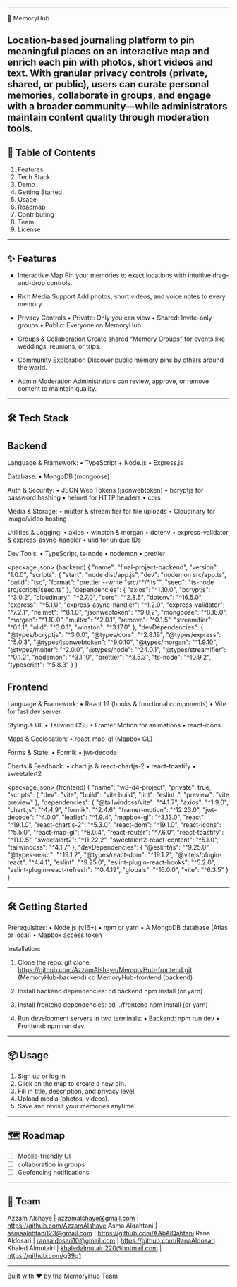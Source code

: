 --------------------------------------------------------------------------------
 📍 MemoryHub
 
Location-based journaling platform to pin meaningful places on an interactive map and enrich each pin with photos, short videos and text.
With granular privacy controls (private, shared, or public), users can curate personal memories, collaborate in groups, and engage with a broader community—while administrators maintain content quality through moderation tools.
--------------------------------------------------------------------------------

🚀 Table of Contents
--------------------------------------------------------------------------------
1. Features
2. Tech Stack
3. Demo
4. Getting Started
5. Usage
6. Roadmap
7. Contributing
8. Team
9. License

--------------------------------------------------------------------------------
✨ Features
--------------------------------------------------------------------------------
- Interactive Map
  Pin your memories to exact locations with intuitive drag-and-drop controls.

- Rich Media Support
  Add photos, short videos, and voice notes to every memory.

- Privacy Controls
  • Private: Only you can view
  • Shared: Invite-only groups
  • Public: Everyone on MemoryHub

- Groups & Collaboration
  Create shared “Memory Groups” for events like weddings, reunions, or trips.

- Community Exploration
  Discover public memory pins by others around the world.

- Admin Moderation
  Administrators can review, approve, or remove content to maintain quality.

--------------------------------------------------------------------------------
🛠️ Tech Stack
--------------------------------------------------------------------------------

Backend
-------
Language & Framework:
  • TypeScript + Node.js
  • Express.js

Database:
  • MongoDB (mongoose)

Auth & Security:
  • JSON Web Tokens (jsonwebtoken)
  • bcryptjs for password hashing
  • helmet for HTTP headers
  • cors

Media & Storage:
  • multer & streamifier for file uploads
  • Cloudinary for image/video hosting

Utilities & Logging:
  • axios
  • winston & morgan
  • dotenv
  • express-validator & express-async-handler
  • ulid for unique IDs

Dev Tools:
  • TypeScript, ts-node
  • nodemon
  • prettier

<package.json> (backend)
{
  "name": "final-project-backend",
  "version": "1.0.0",
  "scripts": {
    "start": "node dist/app.js",
    "dev": "nodemon src/app.ts",
    "build": "tsc",
    "format": "prettier --write \"src/**/*.ts\"",
    "seed": "ts-node src/scripts/seed.ts"
  },
  "dependencies": {
    "axios": "^1.10.0",
    "bcryptjs": "^3.0.2",
    "cloudinary": "^2.7.0",
    "cors": "^2.8.5",
    "dotenv": "^16.5.0",
    "express": "^5.1.0",
    "express-async-handler": "^1.2.0",
    "express-validator": "^7.2.1",
    "helmet": "^8.1.0",
    "jsonwebtoken": "^9.0.2",
    "mongoose": "^8.16.0",
    "morgan": "^1.10.0",
    "multer": "^2.0.1",
    "remove": "^0.1.5",
    "streamifier": "^0.1.1",
    "ulid": "^3.0.1",
    "winston": "^3.17.0"
  },
  "devDependencies": {
    "@types/bcryptjs": "^3.0.0",
    "@types/cors": "^2.8.19",
    "@types/express": "^5.0.3",
    "@types/jsonwebtoken": "^9.0.10",
    "@types/morgan": "^1.9.10",
    "@types/multer": "^2.0.0",
    "@types/node": "^24.0.1",
    "@types/streamifier": "^0.1.2",
    "nodemon": "^3.1.10",
    "prettier": "^3.5.3",
    "ts-node": "^10.9.2",
    "typescript": "^5.8.3"
  }
}

Frontend
--------
Language & Framework:
  • React 19 (hooks & functional components)
  • Vite for fast dev server

Styling & UI:
  • Tailwind CSS
  • Framer Motion for animations
  • react-icons

Maps & Geolocation:
  • react-map-gl (Mapbox GL)

Forms & State:
  • Formik
  • jwt-decode

Charts & Feedback:
  • chart.js & react-chartjs-2
  • react-toastify
  • sweetalert2

<package.json> (frontend)
{
  "name": "w8-d4-project",
  "private": true,
  "scripts": {
    "dev": "vite",
    "build": "vite build",
    "lint": "eslint .",
    "preview": "vite preview"
  },
  "dependencies": {
    "@tailwindcss/vite": "^4.1.7",
    "axios": "^1.9.0",
    "chart.js": "^4.4.9",
    "formik": "^2.4.6",
    "framer-motion": "^12.23.0",
    "jwt-decode": "^4.0.0",
    "leaflet": "^1.9.4",
    "mapbox-gl": "^3.13.0",
    "react": "^19.1.0",
    "react-chartjs-2": "^5.3.0",
    "react-dom": "^19.1.0",
    "react-icons": "^5.5.0",
    "react-map-gl": "^8.0.4",
    "react-router": "^7.6.0",
    "react-toastify": "^11.0.5",
    "sweetalert2": "^11.22.2",
    "sweetalert2-react-content": "^5.1.0",
    "tailwindcss": "^4.1.7"
  },
  "devDependencies": {
    "@eslint/js": "^9.25.0",
    "@types-react": "^19.1.2",
    "@types/react-dom": "^19.1.2",
    "@vitejs/plugin-react": "^4.4.1",
    "eslint": "^9.25.0",
    "eslint-plugin-react-hooks": "^5.2.0",
    "eslint-plugin-react-refresh": "^0.4.19",
    "globals": "^16.0.0",
    "vite": "^6.3.5"
  }
}

--------------------------------------------------------------------------------
🛠️ Getting Started
--------------------------------------------------------------------------------

Prerequisites:
  • Node.js (v16+)
  • npm or yarn
  • A MongoDB database (Atlas or local)
  • Mapbox access token

Installation:
  1. Clone the repo:
     git clone https://github.com/AzzamAlshaye/MemoryHub-frontend.git (MemoryHub-backend)
     cd MemoryHub-frontend (backend)

  2. Install backend dependencies:
     cd backend
     npm install  (or yarn)

  3. Install frontend dependencies:
     cd ../frontend
     npm install  (or yarn)

  4. Run development servers in two terminals:
     • Backend: npm run dev
     • Frontend: npm run dev

--------------------------------------------------------------------------------
📦 Usage
--------------------------------------------------------------------------------
1. Sign up or log in.
2. Click on the map to create a new pin.
3. Fill in title, description, and privacy level.
4. Upload media (photos, videos).
5. Save and revisit your memories anytime!

--------------------------------------------------------------------------------
🗺️ Roadmap
--------------------------------------------------------------------------------
- [ ] Mobile-friendly UI
- [ ] collaboration in groups
- [ ] Geofencing notifications
--------------------------------------------------------------------------------
👥 Team
--------------------------------------------------------------------------------
Azzam Alshaye          | azzamalshaye@gmail.com          | https://github.com/AzzamAlshaye
Asma Alqahtani         | asmaalqhtani123@gmail.com       | https://github.com/AAbAlQahtani
Rana Aldosari          | ranaaldosari10@gmail.com        | https://github.com/RanaAldosari
Khaled Almutairi       | khaledalmutairi220@hotmail.com  | https://github.com/g39g1

--------------------------------------------------------------------------------
Built with ❤️ by the MemoryHub Team

